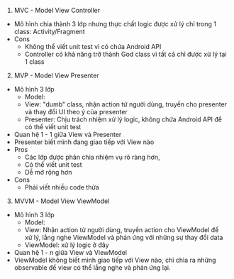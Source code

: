 1. MVC - Model View Controller
  * Mô hình chia thành 3 lớp nhưng thực chất logic được xử lý chỉ trong 1 class: Activity/Fragment
  * Cons
    - Không thể viết unit test vì có chứa Android API
    - Controller có khả năng trở thành God class vì tất cả chỉ được xử lý tại 1 class
2. MVP - Model View Presenter
  * Mô hình 3 lớp
    - Model:
    - View: "dumb" class, nhận action từ người dùng, truyền cho presenter và thay đổi UI theo ý của presenter
    - Presenter: Chịu trách nhiệm xử lý logic, không chứa Android API để có thể viết unit test
  * Quan hệ 1 - 1 giữa View và Presenter
  * Presenter biết mình đang giao tiếp với View nào
  * Pros
    - Các lớp được phân chia nhiệm vụ rõ ràng hơn,
    - Có thể viết unit test
    - Dễ mở rộng hơn
  * Cons
    - Phải viết nhiều code thừa
3. MVVM - Model View ViewModel  
  * Mô hình 3 lớp
    - Model:
    - View: Nhận action từ người dùng, truyền action cho ViewModel để xử lý, lắng nghe ViewModel và phản ứng với những sự thay đổi data
    - ViewModel: xử lý logic ở đây
  * Quan hệ 1 - n giữa View và ViewModel
  * ViewModel không biết mình giao tiếp với View nào, chỉ chìa ra những observable để view có thể lắng nghe và phản ứng lại.
